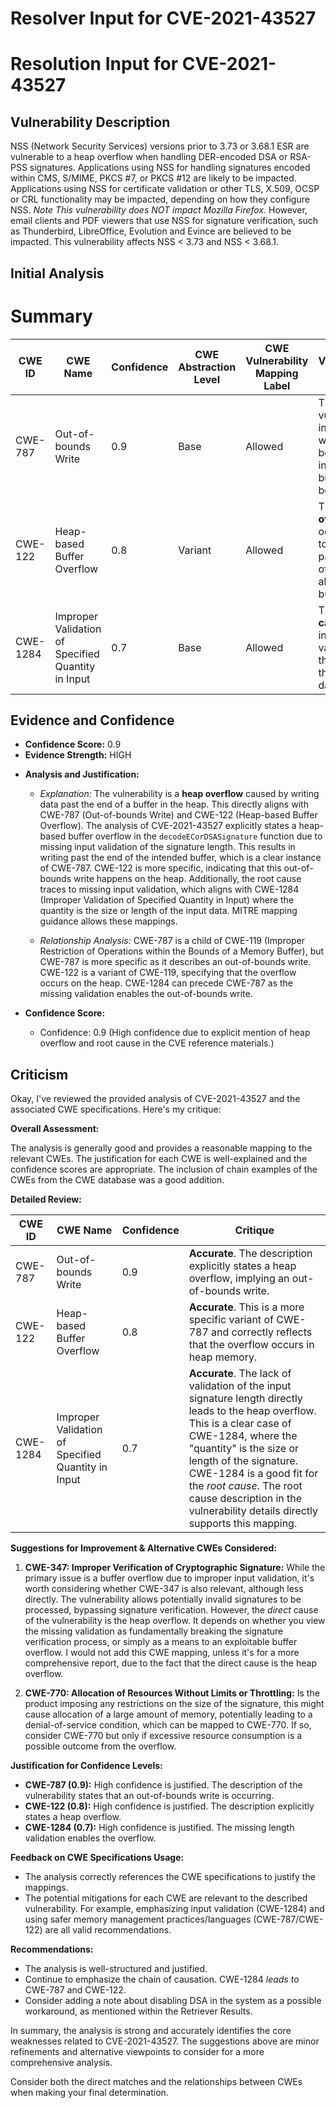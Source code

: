# Resolver Input for CVE-2021-43527

# Resolution Input for CVE-2021-43527

## Vulnerability Description
NSS (Network Security Services) versions prior to 3.73 or 3.68.1 ESR are vulnerable to a heap overflow when handling DER-encoded DSA or RSA-PSS signatures. Applications using NSS for handling signatures encoded within CMS, S/MIME, PKCS \#7, or PKCS \#12 are likely to be impacted. Applications using NSS for certificate validation or other TLS, X.509, OCSP or CRL functionality may be impacted, depending on how they configure NSS. *Note This vulnerability does NOT impact Mozilla Firefox.* However, email clients and PDF viewers that use NSS for signature verification, such as Thunderbird, LibreOffice, Evolution and Evince are believed to be impacted. This vulnerability affects NSS < 3.73 and NSS < 3.68.1.

## Initial Analysis
# Summary
| CWE ID | CWE Name | Confidence | CWE Abstraction Level | CWE Vulnerability Mapping Label | CWE-Vulnerability Mapping Notes |
|---|---|---|---|---|---|
| CWE-787 | Out-of-bounds Write | 0.9 | Base | Allowed | The vulnerability involves writing data beyond the intended buffer boundary. |
| CWE-122 | Heap-based Buffer Overflow | 0.8 | Variant | Allowed | The **heap overflow** occurs due to writing past the end of a heap-allocated buffer. |
| CWE-1284 | Improper Validation of Specified Quantity in Input | 0.7 | Base | Allowed | The **root cause** involves not validating the length of the signature data. |

## Evidence and Confidence

*   **Confidence Score:** 0.9
*   **Evidence Strength:** HIGH

- **Analysis and Justification:**  
  - *Explanation:* The vulnerability is a **heap overflow** caused by writing data past the end of a buffer in the heap. This directly aligns with CWE-787 (Out-of-bounds Write) and CWE-122 (Heap-based Buffer Overflow). The analysis of CVE-2021-43527 explicitly states a heap-based buffer overflow in the `decodeECorDSASignature` function due to missing input validation of the signature length. This results in writing past the end of the intended buffer, which is a clear instance of CWE-787. CWE-122 is more specific, indicating that this out-of-bounds write happens on the heap. Additionally, the root cause traces to missing input validation, which aligns with CWE-1284 (Improper Validation of Specified Quantity in Input) where the quantity is the size or length of the input data. MITRE mapping guidance allows these mappings.

  - *Relationship Analysis:* CWE-787 is a child of CWE-119 (Improper Restriction of Operations within the Bounds of a Memory Buffer), but CWE-787 is more specific as it describes an out-of-bounds write. CWE-122 is a variant of CWE-119, specifying that the overflow occurs on the heap. CWE-1284 can precede CWE-787 as the missing validation enables the out-of-bounds write.

- **Confidence Score:**  
  - Confidence: 0.9 (High confidence due to explicit mention of heap overflow and root cause in the CVE reference materials.)

## Criticism
Okay, I've reviewed the provided analysis of CVE-2021-43527 and the associated CWE specifications. Here's my critique:

**Overall Assessment:**

The analysis is generally good and provides a reasonable mapping to the relevant CWEs. The justification for each CWE is well-explained and the confidence scores are appropriate. The inclusion of chain examples of the CWEs from the CWE database was a good addition.

**Detailed Review:**

| CWE ID  | CWE Name                      | Confidence | Critique                                                                                                                                                                                                                                                                                                                                                                         |
|---------|-------------------------------|------------|---------------------------------------------------------------------------------------------------------------------------------------------------------------------------------------------------------------------------------------------------------------------------------------------------------------------------------------------------------------------------------------|
| CWE-787 | Out-of-bounds Write          | 0.9        | **Accurate**.  The description explicitly states a heap overflow, implying an out-of-bounds write.                                                                                                                                                                                                                                                                                  |
| CWE-122 | Heap-based Buffer Overflow    | 0.8        | **Accurate**. This is a more specific variant of CWE-787 and correctly reflects that the overflow occurs in heap memory.                                                                                                                                                                                                                                                               |
| CWE-1284| Improper Validation of Specified Quantity in Input | 0.7| **Accurate**. The lack of validation of the input signature length directly leads to the heap overflow. This is a clear case of CWE-1284, where the "quantity" is the size or length of the signature. CWE-1284 is a good fit for the *root cause*. The root cause description in the vulnerability details directly supports this mapping. |

**Suggestions for Improvement & Alternative CWEs Considered:**

1.  **CWE-347: Improper Verification of Cryptographic Signature:** While the primary issue is a buffer overflow due to improper input validation, it's worth considering whether CWE-347 is also relevant, although less directly. The vulnerability allows potentially invalid signatures to be processed, bypassing signature verification. However, the *direct* cause of the vulnerability is the heap overflow. It depends on whether you view the missing validation as fundamentally breaking the signature verification process, or simply as a means to an exploitable buffer overflow. I would not add this CWE mapping, unless it's for a more comprehensive report, due to the fact that the direct cause is the heap overflow.

2. **CWE-770: Allocation of Resources Without Limits or Throttling:** Is the product imposing any restrictions on the size of the signature, this might cause allocation of a large amount of memory, potentially leading to a denial-of-service condition, which can be mapped to CWE-770. If so, consider CWE-770 but only if excessive resource consumption is a possible outcome from the overflow.

**Justification for Confidence Levels:**

*   **CWE-787 (0.9):** High confidence is justified. The description of the vulnerability states that an out-of-bounds write is occurring.
*   **CWE-122 (0.8):** High confidence is justified. The description explicitly states a heap overflow.
*   **CWE-1284 (0.7):** High confidence is justified. The missing length validation enables the overflow.

**Feedback on CWE Specifications Usage:**

*   The analysis correctly references the CWE specifications to justify the mappings.
*   The potential mitigations for each CWE are relevant to the described vulnerability. For example, emphasizing input validation (CWE-1284) and using safer memory management practices/languages (CWE-787/CWE-122) are all valid recommendations.

**Recommendations:**

*   The analysis is well-structured and justified.
*   Continue to emphasize the chain of causation. CWE-1284 *leads to* CWE-787 and CWE-122.
*   Consider adding a note about disabling DSA in the system as a possible workaround, as mentioned within the Retriever Results.

In summary, the analysis is strong and accurately identifies the core weaknesses related to CVE-2021-43527. The suggestions above are minor refinements and alternative viewpoints to consider for a more comprehensive analysis.

Consider both the direct matches and the relationships between CWEs
when making your final determination.
        
